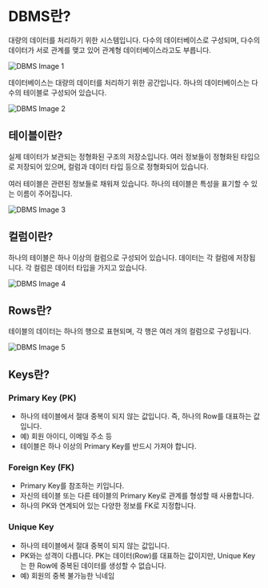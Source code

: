 
# DBMS란?

대량의 데이터를 처리하기 위한 시스템입니다. 다수의 데이터베이스로 구성되며, 다수의 데이터가 서로 관계를 맺고 있어 관계형 데이터베이스라고도 부릅니다.

![DBMS Image 1](https://github.com/user-attachments/assets/e337a8d2-495d-4640-ae76-f179b867c43a)

데이터베이스는 대량의 데이터를 처리하기 위한 공간입니다. 하나의 데이터베이스는 다수의 테이블로 구성되어 있습니다.

![DBMS Image 2](https://github.com/user-attachments/assets/19d4f86d-ec93-42ff-b232-a49336a45705)

## 테이블이란?

실제 데이터가 보관되는 정형화된 구조의 저장소입니다. 여러 정보들이 정형화된 타입으로 저장되어 있으며, 컬럼과 데이터 타입 등으로 정형화되어 있습니다.

여러 테이블은 관련된 정보들로 채워져 있습니다. 하나의 테이블은 특성을 표기할 수 있는 이름이 주어집니다.

![DBMS Image 3](https://github.com/user-attachments/assets/14e1f691-2283-4be7-8862-6ba2f9f14772)

## 컬럼이란?

하나의 테이블은 하나 이상의 컬럼으로 구성되어 있습니다. 데이터는 각 컬럼에 저장됩니다. 각 컬럼은 데이터 타입을 가지고 있습니다.

![DBMS Image 4](https://github.com/user-attachments/assets/ea305942-3ee1-4f11-9d3c-bf9a98a69ab9)

## Rows란?

테이블의 데이터는 하나의 행으로 표현되며, 각 행은 여러 개의 컬럼으로 구성됩니다.

![DBMS Image 5](https://github.com/user-attachments/assets/3144ed3e-153e-4538-95e2-7211e28acae9)

## Keys란?

### Primary Key (PK)
- 하나의 테이블에서 절대 중복이 되지 않는 값입니다. 즉, 하나의 Row를 대표하는 값입니다.
- 예) 회원 아이디, 이메일 주소 등
- 테이블은 하나 이상의 Primary Key를 반드시 가져야 합니다.

### Foreign Key (FK)
- Primary Key를 참조하는 키입니다.
- 자신의 테이블 또는 다른 테이블의 Primary Key로 관계를 형성할 때 사용합니다.
- 하나의 PK와 연계되어 있는 다양한 정보를 FK로 지정합니다.

### Unique Key
- 하나의 테이블에서 절대 중복이 되지 않는 값입니다.
- PK와는 성격이 다릅니다. PK는 데이터(Row)를 대표하는 값이지만, Unique Key는 한 Row에 중복된 데이터를 생성할 수 없습니다.
- 예) 회원의 중복 불가능한 닉네임

